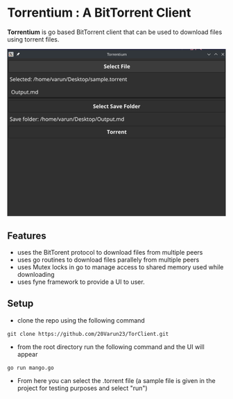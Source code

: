 # Torrentium : A BitTorrent Client

**Torrentium** is go based BitTorrent client that can be used to download files using torrent files.

<!--[ ]:Add picture of UI-->

![Torrentium UI](./screenshot.png)

## Features

- uses the BitTorent protocol to download files from multiple peers
- uses go routines to download files parallely from multiple peers
- uses Mutex locks in go to manage access to shared memory used while downloading
- uses fyne framework to provide a UI to user.

## Setup

- clone the repo using the following command

```[git]
git clone https://github.com/20Varun23/TorClient.git
```

- from the root directory run the following command and the UI will appear

```[git]
go run mango.go
```

- From here you can select the .torrent file (a sample file is given in the project for testing purposes and select "run")
